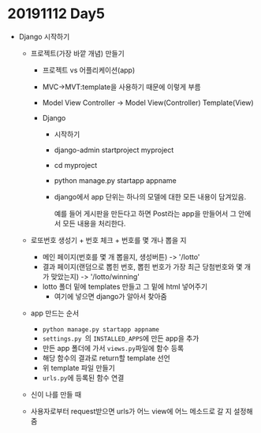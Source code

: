 # 20191112 Day5

- Django 시작하기

  - 프로젝트(가장 바깥 개념) 만들기

    - 프로젝트 vs 어플리케이션(app)

    - MVC->MVT:template을 사용하기 때문에 이렇게 부름

    - Model View Controller -> Model View(Controller) Template(View)

    - Django 

      - 시작하기 

      - django-admin startproject myproject

      - cd myproject

      - python manage.py startapp appname

      - django에서 app 단위는 하나의 모델에 대한 모든 내용이 담겨있음. 

        예를 들어 게시판을 만든다고 하면 Post라는 app을 만들어서 그 안에서 모든 내용을 처리한다. 

  - 로또번호 생성기 + 번호 체크 + 번호를 몇 개나 뽑을 지 

    - 메인 페이지(번호를 몇 개 뽑을지, 생성버튼) -> '/lotto'
    - 결과 페이지(랜덤으로 뽑힌 번호, 뽑힌 번호가 가장 최근 당첨번호와 몇 개가 맞았는지) -> '/lotto/winning'
    - lotto 폴더 밑에 templates 만들고 그 밑에 html 넣어주기
      - 여기에 넣으면 django가 알아서 찾아줌 

  - app 만드는 순서

    - `python manage.py startapp appname`
    - `settings.py `의 `INSTALLED_APPS`에 만든 app을 추가
    - 만든 app 폴더에 가서 `views.py`파일에 함수 등록
    - 해당 함수의 결과로 return할 template 선언
    - 위 template 파일 만들기
    - `urls.py`에 등록된 함수 연결 

  - 신이 나를 만들 때 

  - 사용자로부터 request받으면 urls가 어느 view에 어느 메소드로 갈 지 설정해줌 

    

  